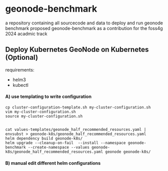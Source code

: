 # geonode-benchmark
a repository containing all sourcecode and data to deploy and run geonode benchmark proposed geonode-benchmark as a contribution for the foss4g 2024 acadmic track

## Deploy Kubernetes GeoNode on Kubernetes (Optional)

requirements:
- helm3
- kubectl

#### A) use templating to write configuration
```
cp cluster-configuration-template.sh my-cluster-configuration.sh
vim my-cluster-configuration.sh
source my-cluster-configuration.sh


cat values-templates/geonode_half_recommended_resources.yaml | envsubst > geonode-k8s/geonode_half_recommended_resources.yaml
helm dependency build geonode-k8s/
helm upgrade --cleanup-on-fail  --install --namespace geonode-benchmark --create-namespace --values geonode-k8s/geonode_half_recommended_resources.yaml geonode geonode-k8s/
```


#### B) manual edit different helm configurations